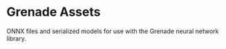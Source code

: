 # Grenade Assets

ONNX files and serialized models for use with the Grenade neural network library.
